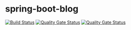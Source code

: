 # spring-boot-blog

[![Build Status](https://travis-ci.org/scndry/spring-boot-blog.svg?branch=master)](https://travis-ci.org/scndry/spring-boot-blog)
[![Quality Gate Status](https://sonarcloud.io/api/project_badges/measure?project=io.github.scndry.spring-boot-blog-server&metric=alert_status)](https://sonarcloud.io/dashboard?id=io.github.scndry.spring-boot-blog-server)
[![Quality Gate Status](https://sonarcloud.io/api/project_badges/measure?project=io.github.scndry.spring-boot-blog-ui&metric=alert_status)](https://sonarcloud.io/dashboard?id=io.github.scndry.spring-boot-blog-ui)
